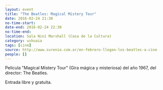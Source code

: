 ```yaml
---
layout: event 
title: "The Beatles: Magical Mistery Tour"
date: 2016-02-24 21:30
no-time-start: 
date-end: 2016-02-24 22:30
no-time-end: 
location: Sala Niní Marshall (Casa de la Cultura)
category: ushuaia
tags: [cine]
source: http://www.surenio.com.ar/en-febrero-llegan-los-beatles-a-cine-para-tus-oidos/
people: []
---
```


Película "Magical Mistery Tour" (Gira mágica y misteriosa) del año 1967, del director: The Beatles.

Entrada libre y gratuita.

